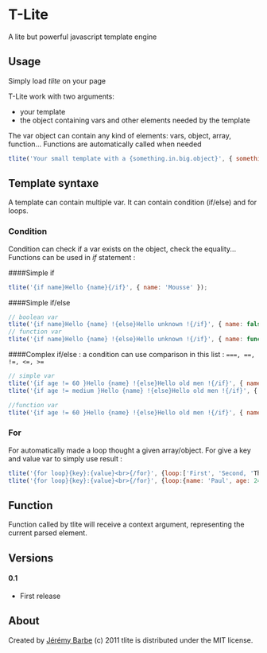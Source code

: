 # T-Lite
A lite but powerful javascript template engine

## Usage
Simply load *tlite* on your page

T-Lite work with two arguments:

* your template
* the object containing vars and other elements needed by the template

The var object can contain any kind of elements: vars, object, array, function... Functions are automatically called when needed

```javascript
tlite('Your small template with a {something.in.big.object}', { something : {in: {big: {object: 'tlite'}}}});
```

## Template syntaxe
A template can contain multiple var. It can contain condition (if/else) and for loops.

### Condition
Condition can check if a var exists on the object, check the equality... Functions can be used in *if* statement :

####Simple if

```javascript
tlite('{if name}Hello {name}{/if}', { name: 'Mousse' });
```

####Simple if/else

```javascript
// boolean var
tlite('{if name}Hello {name} !{else}Hello unknown !{/if}', { name: false });
// function var
tlite('{if name}Hello {name} !{else}Hello unknown !{/if}', { name: function(){ return 'James' });
```

####Complex if/else : a condition can use comparison in this list : `===, ==, !=, <=, >=`

```javascript
// simple var
tlite('{if age != 60 }Hello {name} !{else}Hello old men !{/if}', { name: false, age : 21});
tlite('{if age != medium }Hello {name} !{else}Hello old men !{/if}', { name: false, age : 21, medium : 60});

//function var
tlite('{if age != 60 }Hello {name} !{else}Hello old men !{/if}', { name: false, age : function(){ return 21; }});
```

### For
For automatically made a loop thought a given array/object. For give a key and value var to simply use result :

```javascript
tlite('{for loop}{key}:{value}<br>{/for}', {loop:['First', 'Second, 'Third']});
tlite('{for loop}{key}:{value}<br>{/for}', {loop:{name: 'Paul', age: 24, city: 'Paris'}});
```

## Function
Function called by tlite will receive a context argument, representing the current parsed element.

## Versions

#### 0.1
* First release

About
-----
Created by [Jérémy Barbe](htt://www.shwaark.com) (c) 2011
tlite is distributed under the MIT license.